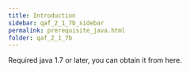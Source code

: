 ```yaml
---
title: Introduction
sidebar: qaf_2_1_7b_sidebar
permalink: prerequisite_java.html
folder: qaf_2_1_7b
---
```


Required java 1.7 or later, you can obtain it from here.
